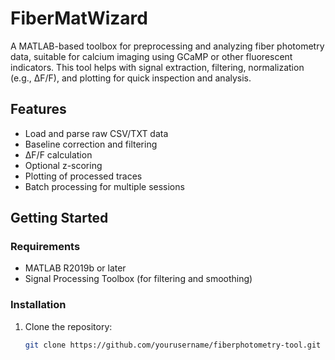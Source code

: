 # FiberMatWizard

A MATLAB-based toolbox for preprocessing and analyzing fiber photometry data, suitable for calcium imaging using GCaMP or other fluorescent indicators. This tool helps with signal extraction, filtering, normalization (e.g., ΔF/F), and plotting for quick inspection and analysis.

## Features

- Load and parse raw CSV/TXT data
- Baseline correction and filtering
- ΔF/F calculation
- Optional z-scoring
- Plotting of processed traces
- Batch processing for multiple sessions

## Getting Started

### Requirements

- MATLAB R2019b or later
- Signal Processing Toolbox (for filtering and smoothing)

### Installation

1. Clone the repository:
   ```bash
   git clone https://github.com/yourusername/fiberphotometry-tool.git
